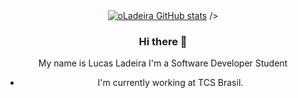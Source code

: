 <div align="center" 

[![oLadeira GitHub stats](https://github-readme-stats.vercel.app/api?username=oLadeira&count_private=true&show_icons=true&theme=tokyonight&hide=prs,contribs)](https://github.com/oLadeira/github-readme-stats)
     />
### Hi there 👋

My name is Lucas Ladeira
I'm a Software Developer Student
- I'm currently working at TCS Brasil.

<!--
**oLadeira/oLadeira** is a ✨ _special_ ✨ repository because its `README.md` (this file) appears on your GitHub profile.

Here are some ideas to get you started:

- 🔭 I’m currently working on ...
- 🌱 I’m currently learning ...
- 👯 I’m looking to collaborate on ...
- 🤔 I’m looking for help with ...
- 💬 Ask me about ...
- 📫 How to reach me: ...
- 😄 Pronouns: ...
- ⚡ Fun fact: ...
-->
